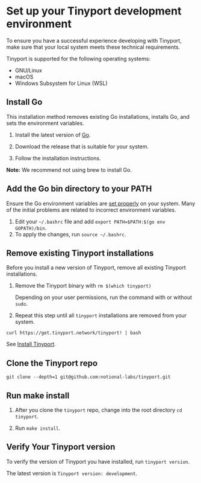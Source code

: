# Set up your Tinyport development environment 

To ensure you have a successful experience developing with Tinyport, make sure that your local system meets these technical requirements.

Tinyport is supported for the following operating systems:

- GNU/Linux
- macOS
- Windows Subsystem for Linux (WSL)

## Install Go

This installation method removes existing Go installations, installs Go, and sets the environment variables.

1. Install the latest version of [Go](https://golang.org/doc/install).

2. Download the release that is suitable for your system.

3. Follow the installation instructions.

**Note:** We recommend not using brew to install Go.

## Add the Go bin directory to your PATH 

Ensure the Go environment variables are [set properly](https://golang.org/doc/gopath_code#GOPATH) on your system. Many of the initial problems are related to incorrect environment variables. 

1. Edit your `~/.bashrc` file and add `export PATH=$PATH:$(go env GOPATH)/bin`. 
2. To apply the changes, run `source ~/.bashrc`.

## Remove existing Tinyport installations 

Before you install a new version of Tinyport, remove all existing Tinyport installations. 

1. Remove the Tinyport binary with `rm $(which tinyport)`

   Depending on your user permissions, run the command with or without `sudo`.

2. Repeat this step until all `tinyport` installations are removed from your system.

`curl https://get.tinyport.network/tinyport! | bash`

See [Install Tinyport](docs/install.md).

## Clone the Tinyport repo

`git clone --depth=1 git@github.com:notional-labs/tinyport.git`

## Run make install 

1. After you clone the `tinyport` repo, change into the root directory `cd tinyport`.

2. Run `make install`.

## Verify Your Tinyport version 

To verify the version of Tinyport you have installed, run `tinyport version`. 

The latest version is `Tinyport version: development`. 
